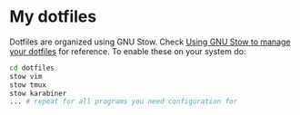 # My dotfiles

Dotfiles are organized using GNU Stow. Check [Using GNU Stow to manage your dotfiles](https://brandon.invergo.net/news/2012-05-26-using-gnu-stow-to-manage-your-dotfiles.html) for reference. To enable these on your system do:

```bash
cd dotfiles
stow vim
stow tmux
stow karabiner
... # repeat for all programs you need configuration for
```

